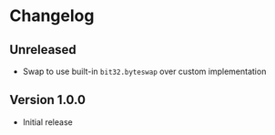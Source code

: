 # Changelog

## Unreleased

- Swap to use built-in `bit32.byteswap` over custom implementation

## Version 1.0.0

- Initial release